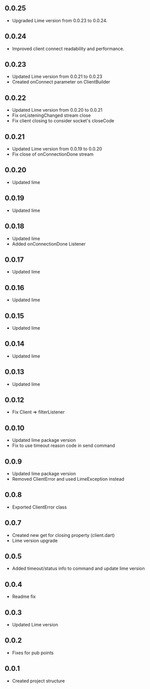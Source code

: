 ## 0.0.25

- Upgraded Lime version from 0.0.23 to 0.0.24.

## 0.0.24

- Improved client connect readability and performance.

## 0.0.23

- Updated Lime version from 0.0.21 to 0.0.23
- Created onConnect parameter on ClientBuilder

## 0.0.22

- Updated Lime version from 0.0.20 to 0.0.21
- Fix onListeningChanged stream close
- Fix client closing to consider socket's closeCode

## 0.0.21

- Updated Lime version from 0.0.19 to 0.0.20
- Fix close of onConnectionDone stream

## 0.0.20

- Updated lime

## 0.0.19

- Updated lime

## 0.0.18

- Updated lime
- Added onConnectionDone Listener

## 0.0.17

- Updated lime

## 0.0.16

- Updated lime

## 0.0.15

- Updated lime

## 0.0.14

- Updated lime

## 0.0.13

- Updated lime

## 0.0.12

- Fix Client => filterListener

## 0.0.10

- Updated lime package version
- Fix to use timeout reason code in send command

## 0.0.9

- Updated lime package version
- Removed ClientError and used LimeException instead

## 0.0.8

- Exported ClientError class

## 0.0.7

- Created new get for closing property (client.dart)
- Lime version upgrade

## 0.0.5

- Added timeout/status info to command and update lime version

## 0.0.4

- Readme fix

## 0.0.3

- Updated Lime version

## 0.0.2

- Fixes for pub points

## 0.0.1

- Created project structure
